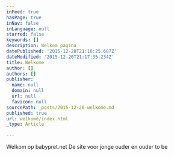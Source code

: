 ```yaml
---
inFeed: true
hasPage: true
inNav: false
inLanguage: null
starred: false
keywords: []
description: Welkom pagina
datePublished: '2015-12-20T21:18:25.687Z'
dateModified: '2015-12-20T21:17:35.234Z'
title: Welkome
author: []
authors: []
publisher:
  name: null
  domain: null
  url: null
  favicon: null
sourcePath: _posts/2015-12-20-welkome.md
published: true
url: welkome/index.html
_type: Article

---
```

Welkom op babypret.net De site voor jonge ouder en ouder to be
